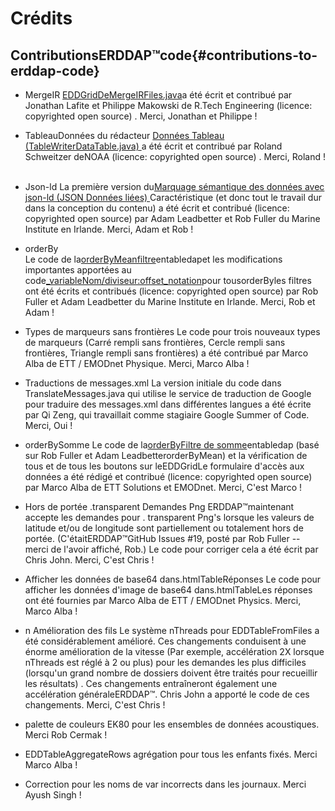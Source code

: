 # Crédits

## ContributionsERDDAP™code{#contributions-to-erddap-code} 
* MergeIR
    [EDDGridDeMergeIRFiles.java](/docs/server-admin/datasets#eddgridfrommergeirfiles)a été écrit et contribué par Jonathan Lafite et Philippe Makowski de R.Tech Engineering (licence: copyrighted open source) . Merci, Jonathan et Philippe &#33;
     
* TableauDonnées du rédacteur
    [Données Tableau (TableWriterDataTable.java) ](https://coastwatch.pfeg.noaa.gov/erddap/tabledap/documentation.html#fileType)a été écrit et contribué par Roland Schweitzer deNOAA  (licence: copyrighted open source) . Merci, Roland &#33;
     
* Json-ld
La première version du[Marquage sémantique des données avec json-ld (JSON Données liées) ](/docs/server-admin/additional-information#json-ld)Caractéristique (et donc tout le travail dur dans la conception du contenu) a été écrit et contribué (licence: copyrighted open source) par Adam Leadbetter et Rob Fuller du Marine Institute en Irlande. Merci, Adam et Rob &#33;
     
*   orderBy  
Le code de la[orderByMeanfiltre](https://coastwatch.pfeg.noaa.gov/erddap/tabledap/documentation.html#orderByMean)entabledapet les modifications importantes apportées au code[_variableNom/diviseur:offset_notation](https://coastwatch.pfeg.noaa.gov/erddap/tabledap/documentation.html#orderByDivisorOptions)pour tousorderByles filtres ont été écrits et contribués (licence: copyrighted open source) par Rob Fuller et Adam Leadbetter du Marine Institute en Irlande. Merci, Rob et Adam &#33;
     
* Types de marqueurs sans frontières
Le code pour trois nouveaux types de marqueurs (Carré rempli sans frontières, Cercle rempli sans frontières, Triangle rempli sans frontières) a été contribué par Marco Alba de ETT / EMODnet Physique. Merci, Marco Alba &#33;
     
* Traductions de messages.xml
La version initiale du code dans TranslateMessages.java qui utilise le service de traduction de Google pour traduire des messages.xml dans différentes langues a été écrite par Qi Zeng, qui travaillait comme stagiaire Google Summer of Code. Merci, Oui &#33;
     
*   orderBySomme
Le code de la[orderByFiltre de somme](https://coastwatch.pfeg.noaa.gov/erddap/tabledap/documentation.html#orderBySum)entabledap  (basé sur Rob Fuller et Adam LeadbetterorderByMean) et la vérification de tous et de tous les boutons sur leEDDGridLe formulaire d'accès aux données a été rédigé et contribué (licence: copyrighted open source) par Marco Alba de ETT Solutions et EMODnet. Merci, C'est Marco &#33;
     
* Hors de portée .transparent Demandes Png
    ERDDAP™maintenant accepte les demandes pour . transparent Png's lorsque les valeurs de latitude et/ou de longitude sont partiellement ou totalement hors de portée. (C'étaitERDDAP™GitHub Issues #19, posté par Rob Fuller -- merci de l'avoir affiché, Rob.) Le code pour corriger cela a été écrit par Chris John. Merci, C'est Chris &#33;
     
* Afficher les données de base64 dans.htmlTableRéponses
Le code pour afficher les données d'image de base64 dans.htmlTableLes réponses ont été fournies par Marco Alba de ETT / EMODnet Physics. Merci, Marco Alba &#33;
     
* n Amélioration des fils
Le système nThreads pour EDDTableFromFiles a été considérablement amélioré. Ces changements conduisent à une énorme amélioration de la vitesse (Par exemple, accélération 2X lorsque nThreads est réglé à 2 ou plus) pour les demandes les plus difficiles (lorsqu'un grand nombre de dossiers doivent être traités pour recueillir les résultats) . Ces changements entraîneront également une accélération généraleERDDAP™. Chris John a apporté le code de ces changements. Merci, C'est Chris &#33;

* palette de couleurs EK80 pour les ensembles de données acoustiques. Merci Rob Cermak &#33;

* EDDTableAggregateRows agrégation pour tous les enfants fixés. Merci Marco Alba &#33;

* Correction pour les noms de var incorrects dans les journaux. Merci Ayush Singh &#33;
